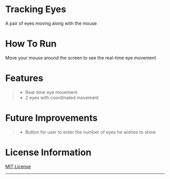 # <div>Tracking Eyes</div>
A pair of eyes moving along with the mouse

# <div>How To Run</div>
Move your mouse around the screen to see the real-time eye movement

# <div>Features</div>
> - Real-time eye movement
> - 2 eyes with coordinated movement

# <div>Future Improvements</div>
> - Button for user to enter the number of eyes he wishes to show

# <div>License Information</div>
[MIT License](https://mit-license.org/)

***